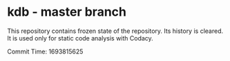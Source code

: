 # kdb - master branch

This repository contains frozen state of the repository.
Its history is cleared. It is used only for static code
analysis with Codacy.

Commit Time: 1693815625